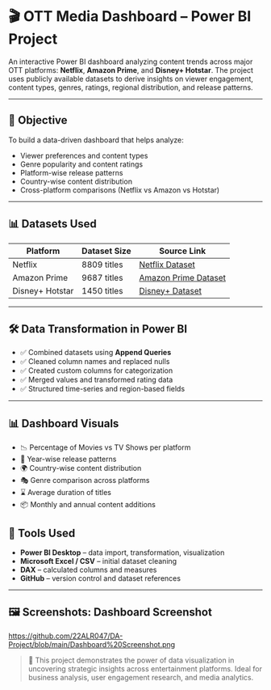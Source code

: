 # 🎬 OTT Media Dashboard – Power BI Project

An interactive Power BI dashboard analyzing content trends across major OTT platforms: **Netflix**, **Amazon Prime**, and **Disney+ Hotstar**. The project uses publicly available datasets to derive insights on viewer engagement, content types, genres, ratings, regional distribution, and release patterns.

---

## 🎯 Objective

To build a data-driven dashboard that helps analyze:
- Viewer preferences and content types
- Genre popularity and content ratings
- Platform-wise release patterns
- Country-wise content distribution
- Cross-platform comparisons (Netflix vs Amazon vs Hotstar)

---

## 📊 Datasets Used

| Platform        | Dataset Size | Source Link |
|-----------------|--------------|-------------|
| Netflix         | 8809 titles  | [Netflix Dataset](https://github.com/allenkong221/netflix-titles-dataset/blob/main/netflix_titles.csv)  
| Amazon Prime    | 9687 titles  | [Amazon Prime Dataset](https://github.com/ishagoel840/Amazon-Prime-Data-PowerBI/blob/main/amazon_prime_titles.csv)
| Disney+ Hotstar | 1450 titles  | [Disney+ Dataset](https://github.com/Hayzaoui/Disney-Analysis-Visualization-/blob/main/disney_plus_titles.csv)

---

## 🛠️ Data Transformation in Power BI

- ✅ Combined datasets using **Append Queries**
- ✅ Cleaned column names and replaced nulls
- ✅ Created custom columns for categorization
- ✅ Merged values and transformed rating data
- ✅ Structured time-series and region-based fields

---

## 📊 Dashboard Visuals

- 📉 Percentage of Movies vs TV Shows per platform
- 📅 Year-wise release patterns
- 🌍 Country-wise content distribution
- 🎭 Genre comparison across platforms
- ⌛ Average duration of titles
- 📦 Monthly and annual content additions

## 🧰 Tools Used

- **Power BI Desktop** – data import, transformation, visualization
- **Microsoft Excel / CSV** – initial dataset cleaning
- **DAX** – calculated columns and measures
- **GitHub** – version control and dataset references


---

## 🖼️ Screenshots: Dashboard Screenshot

https://github.com/22ALR047/DA-Project/blob/main/Dashboard%20Screenshot.png

> 📌 This project demonstrates the power of data visualization in uncovering strategic insights across entertainment platforms. Ideal for business analysis, user engagement research, and media analytics.

